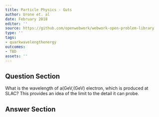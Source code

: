```yaml
---
title: Particle Physics - Guts
author: Urone et. al
date: February 2018
editor: ''
source: https://github.com/openwebwork/webwork-open-problem-library
type: ''
tags:
- quarkwavelengthenergy
outcomes:
- TBD
assets: ''
---
```


## Question Section 

What is the wavelength of a(GeV,(GeV) electron, which is produced at SLAC? This provides an idea of the limit to the detail it can probe.


## Answer Section

